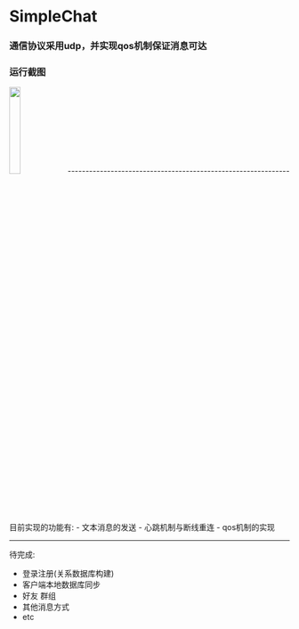 # SimpleChat  
### 通信协议采用udp，并实现qos机制保证消息可达  
### 运行截图  
<img src="http://7xvhgu.com1.z0.glb.clouddn.com/Screenshot.png" width="20%">  
--------------------------------------------------------------
目前实现的功能有:
- 文本消息的发送
- 心跳机制与断线重连
- qos机制的实现   

--------------------------------------------------------------
待完成:
- 登录注册(关系数据库构建)
- 客户端本地数据库同步
- 好友 群组
- 其他消息方式
- etc
